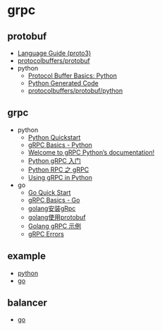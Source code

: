 # grpc

## protobuf

- [Language Guide (proto3)](https://developers.google.com/protocol-buffers/docs/proto3)
- [protocolbuffers/protobuf](https://github.com/protocolbuffers/protobuf)
- python
  - [Protocol Buffer Basics: Python](https://developers.google.com/protocol-buffers/docs/pythontutorial)
  - [Python Generated Code](https://developers.google.com/protocol-buffers/docs/reference/python-generated)
  - [protocolbuffers/protobuf/python](https://github.com/protocolbuffers/protobuf/tree/master/python)

## grpc

- python
  - [Python Quickstart](https://grpc.io/docs/quickstart/python.html)
  - [gRPC Basics - Python](https://grpc.io/docs/tutorials/basic/python.html)
  - [Welcome to gRPC Python’s documentation!](https://grpc.io/grpc/python/index.html)
  - [Python gRPC 入门](https://juejin.im/post/5b19590b6fb9a01e4b062391)
  - [Python RPC 之 gRPC](https://www.jianshu.com/p/14e6f5217f40)
  - [Using gRPC in Python](https://blog.codeship.com/using-grpc-in-python/)
- go
  - [Go Quick Start](https://grpc.io/docs/quickstart/go.html)
  - [gRPC Basics - Go](https://grpc.io/docs/tutorials/basic/go.html)
  - [golang安装gRpc](https://blog.csdn.net/cjj198561/article/details/78133193)
  - [golang使用protobuf](https://segmentfault.com/a/1190000009277748)
  - [Golang gRPC 示例](https://www.cnblogs.com/YaoDD/p/5504881.html)
  - [gRPC Errors](http://avi.im/grpc-errors/)

## example

- [python](https://github.com/dubbo-x/grpc/tree/master/grpc/python)
- [go](https://github.com/dubbo-x/grpc/tree/master/grpc/go)

## balancer

- [go](https://github.com/dubbo-x/grpc/tree/master/balancer/go)
